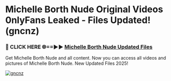 # Michelle Borth Nude Original Videos 0nlyFans Leaked - Files Updated! (gncnz)

<h3>🔴 CLICK HERE 🌐==►► <a href="https://tinyurl.com/52m3yx9h" rel="nofollow">Michelle Borth Nude Updated Files</a></h3>

Get Michelle Borth Nude and all content. Now you can access all videos and pictures of Michelle Borth Nude. New Updated Files 2025!

[![gncnz](https://i.imgur.com/TnHtlc8.gif)](https://tinyurl.com/52m3yx9h)
